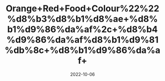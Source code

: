 ---
title: 'Orange+Red+Food+Colour%22%22%d8%b3%d8%b1%d8%ae+%d8%b1%d9%86%da%af%2c+%d8%b4%d9%86%da%af%d8%b1%d9%81%db%8c+%d8%b1%d9%86%da%af+'
date: '2022-10-06' 
metatag: '' 
inventory: '0' 
draft: false 
# meta description 
shortDescripton: ''
description: 'Food+Colour'
longdescription: ''
featured: True
# product Price
price: '40.0'
# Product Short Description
shortDescription: ''
productID: '55CC9B8C-6525-ED11-9968-005056B3A416'
type: 'products'
category: 'Food+Colour' 
thumnailproduct: 'https://eraconnect.blob.core.windows.net/product-images/aminsaddiquidawakhana/55CC9B8C-6525-ED11-9968-005056B3A416.webp' 
images:
  - image: 'https://eraconnect.blob.core.windows.net/product-images/aminsaddiquidawakhana/55CC9B8C-6525-ED11-9968-005056B3A416.webp'  
Variants:
---